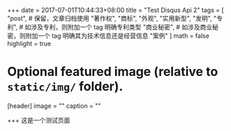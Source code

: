 +++
date = 2017-07-01T10:44:33+08:00
title = "Test Disqus Api 2"
tags = [
    "post", # 保留，文章归档使用
    "著作权",
    "商标",
    "外观",
    "实用新型",
    "发明",
    "专利", # 如涉及专利，则附加一个 tag 明确专利类型
    "商业秘密", # 如涉及商业秘密，则附加一个 tag 明确其为技术信息还是经营信息
    "案例"
]
math = false
highlight = true

# Optional featured image (relative to `static/img/` folder).
[header]
image = ""
caption = ""

+++
这是一个测试页面